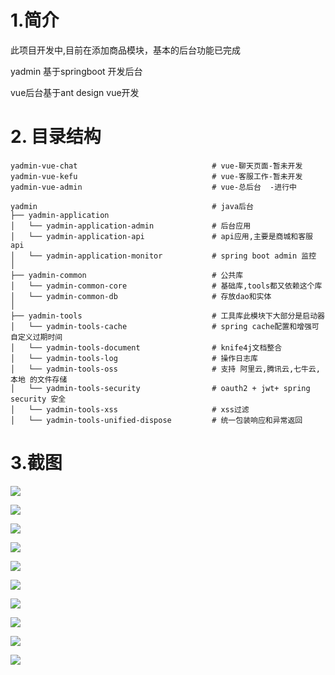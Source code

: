 # 1.简介
此项目开发中,目前在添加商品模块，基本的后台功能已完成

yadmin 基于springboot 开发后台

vue后台基于ant design vue开发

# 2. 目录结构

```
yadmin-vue-chat                              # vue-聊天页面-暂未开发
yadmin-vue-kefu                              # vue-客服工作-暂未开发
yadmin-vue-admin                             # vue-总后台  -进行中

yadmin       			                     # java后台					
├── yadmin-application
│   └── yadmin-application-admin             # 后台应用
│   └── yadmin-application-api               # api应用,主要是商城和客服api
│   └── yadmin-application-monitor           # spring boot admin 监控
│
├── yadmin-common                            # 公共库
│   └── yadmin-common-core                   # 基础库,tools都又依赖这个库
│   └── yadmin-common-db                     # 存放dao和实体
│  
├── yadmin-tools                             # 工具库此模块下大部分是启动器
│   └── yadmin-tools-cache                   # spring cache配置和增强可自定义过期时间
│   └── yadmin-tools-document                # knife4j文档整合             
│   └── yadmin-tools-log                     # 操作日志库
│   └── yadmin-tools-oss                     # 支持 阿里云,腾讯云,七牛云,本地 的文件存储
│   └── yadmin-tools-security                # oauth2 + jwt+ spring security 安全
│   └── yadmin-tools-xss                     # xss过滤
│   └── yadmin-tools-unified-dispose         # 统一包装响应和异常返回
```

# 3.截图

![](https://php-yangyi-images.oss-cn-shenzhen.aliyuncs.com/mydocs/1.png)

![](https://php-yangyi-images.oss-cn-shenzhen.aliyuncs.com/mydocs/2.png)

![](https://php-yangyi-images.oss-cn-shenzhen.aliyuncs.com/mydocs/3.png)

![](https://php-yangyi-images.oss-cn-shenzhen.aliyuncs.com/mydocs/4.png)

![](https://php-yangyi-images.oss-cn-shenzhen.aliyuncs.com/mydocs/5.png)

![](https://php-yangyi-images.oss-cn-shenzhen.aliyuncs.com/mydocs/6.png)

![](https://php-yangyi-images.oss-cn-shenzhen.aliyuncs.com/mydocs/7.png)

![](https://php-yangyi-images.oss-cn-shenzhen.aliyuncs.com/mydocs/8.png)

![](https://php-yangyi-images.oss-cn-shenzhen.aliyuncs.com/mydocs/9.png)

![](https://php-yangyi-images.oss-cn-shenzhen.aliyuncs.com/mydocs/10.png)
